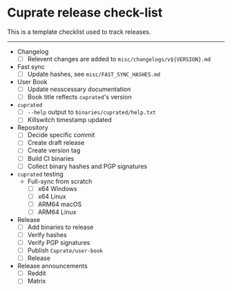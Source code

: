 # Cuprate release check-list
This is a template checklist used to track releases.

---

- Changelog
  - [ ] Relevent changes are added to `misc/changelogs/v${VERSION}.md`
- Fast sync
  - [ ] Update hashes, see `misc/FAST_SYNC_HASHES.md`
- User Book
  - [ ] Update nesscessary documentation
  - [ ] Book title reflects `cuprated`'s version
- `cuprated`
  - [ ] `--help` output to `binaries/cuprated/help.txt`
  - [ ] Killswitch timestamp updated
- Repository
  - [ ] Decide specific commit
  - [ ] Create draft release
  - [ ] Create version tag
  - [ ] Build CI binaries
  - [ ] Collect binary hashes and PGP signatures
- `cuprated` testing
  - Full-sync from scratch
    - [ ] x64 Windows
    - [ ] x64 Linux
    - [ ] ARM64 macOS
    - [ ] ARM64 Linux
- Release
    - [ ] Add binaries to release
    - [ ] Verify hashes
    - [ ] Verify PGP signatures
    - [ ] Publish `Cuprate/user-book`
    - [ ] Release
- Release announcements
  - [ ] Reddit
  - [ ] Matrix
